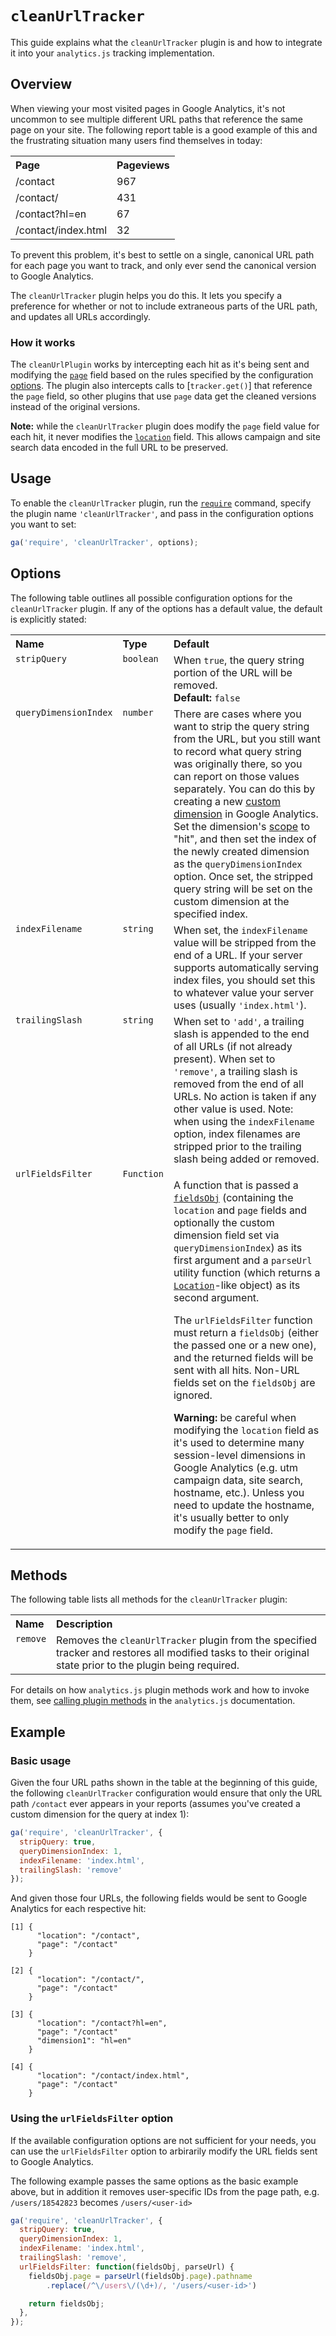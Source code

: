 # `cleanUrlTracker`

This guide explains what the `cleanUrlTracker` plugin is and how to integrate it into your `analytics.js` tracking implementation.

## Overview

When viewing your most visited pages in Google Analytics, it's not uncommon to see multiple different URL paths that reference the same page on your site. The following report table is a good example of this and the frustrating situation many users find themselves in today:

<table>
  <tr valign="top">
    <th align="left">Page</th>
    <th align="left">Pageviews</th>
  </tr>
  <tr valign="top">
    <td>/contact</td>
    <td>967</td>
  </tr>
  <tr valign="top">
    <td>/contact/</td>
    <td>431</td>
  </tr>
  <tr valign="top">
    <td>/contact?hl=en</td>
    <td>67</td>
  </tr>
  <tr valign="top">
    <td>/contact/index.html</td>
    <td>32</td>
  </tr>
</table>

To prevent this problem, it's best to settle on a single, canonical URL path for each page you want to track, and only ever send the canonical version to Google Analytics.

The `cleanUrlTracker` plugin helps you do this. It lets you specify a preference for whether or not to include extraneous parts of the URL path, and updates all URLs accordingly.

### How it works

The `cleanUrlPlugin` works by intercepting each hit as it's being sent and modifying the [`page`](https://developers.google.com/analytics/devguides/collection/analyticsjs/field-reference#page) field based on the rules specified by the configuration [options](#options). The plugin also intercepts calls to [`tracker.get()`] that reference the `page` field, so other plugins that use `page` data get the cleaned versions instead of the original versions.

**Note:** while the `cleanUrlTracker` plugin does modify the `page` field value for each hit, it never modifies the [`location`](https://developers.google.com/analytics/devguides/collection/analyticsjs/field-reference#location) field. This allows campaign and site search data encoded in the full URL to be preserved.

## Usage

To enable the `cleanUrlTracker` plugin, run the [`require`](https://developers.google.com/analytics/devguides/collection/analyticsjs/using-plugins) command, specify the plugin name `'cleanUrlTracker'`, and pass in the configuration options you want to set:

```js
ga('require', 'cleanUrlTracker', options);
```

## Options

The following table outlines all possible configuration options for the `cleanUrlTracker` plugin. If any of the options has a default value, the default is explicitly stated:

<table>
  <tr valign="top">
    <th align="left">Name</th>
    <th align="left">Type</th>
    <th align="left">Default</th>
  </tr>
  <tr valign="top">
    <td><code>stripQuery</code></td>
    <td><code>boolean</code></td>
    <td>
      When <code>true</code>, the query string portion of the URL will be removed.<br>
      <strong>Default:</strong> <code>false</code>
    </td>
  </tr>
  <tr valign="top">
    <td><code>queryDimensionIndex</code></td>
    <td><code>number</code></td>
    <td>
      There are cases where you want to strip the query string from the URL, but you still want to record what query string was originally there, so you can report on those values separately. You can do this by creating a new <a href="https://support.google.com/analytics/answer/2709829">custom dimension</a> in Google Analytics. Set the dimension's <a href="https://support.google.com/analytics/answer/2709828#example-hit">scope</a> to "hit", and then set the index of the newly created dimension as the <code>queryDimensionIndex</code> option. Once set, the stripped query string will be set on the custom dimension at the specified index.
    </td>
  </tr>
  <tr valign="top">
    <td><code>indexFilename</code></td>
    <td><code>string</code></td>
    <td>
      When set, the <code>indexFilename</code> value will be stripped from the end of a URL. If your server supports automatically serving index files, you should set this to whatever value your server uses (usually <code>'index.html'</code>).
    </td>
  </tr>
  <tr valign="top">
    <td><code>trailingSlash</code></td>
    <td><code>string</code></td>
    <td>
      When set to <code>'add'</code>, a trailing slash is appended to the end of all URLs (if not already present). When set to <code>'remove'</code>, a trailing slash is removed from the end of all URLs. No action is taken if any other value is used. Note: when using the <code>indexFilename</code> option, index filenames are stripped prior to the trailing slash being added or removed.
    </td>
  </tr>
  <tr valign="top">
    <td><code>urlFieldsFilter</code></td>
    <td><code>Function</code></td>
    <td>
      <p>A function that is passed a <a href="/docs/common-options.md#fieldsobj"><code>fieldsObj</code></a> (containing the <code>location</code> and <code>page</code> fields and optionally the custom dimension field set via <code>queryDimensionIndex</code>) as its first argument and a <code>parseUrl</code> utility function (which returns a <a href="https://developer.mozilla.org/en-US/docs/Web/API/Location"><code>Location</code></a>-like object) as its second argument.</p>
      <p>The <code>urlFieldsFilter</code> function must return a <code>fieldsObj</code> (either the passed one or a new one), and the returned fields will be sent with all hits. Non-URL fields set on the <code>fieldsObj</code> are ignored.</p>
      <p><strong>Warning:</strong> be careful when modifying the <code>location</code> field as it's used to determine many session-level dimensions in Google Analytics (e.g. utm campaign data, site search, hostname, etc.). Unless you need to update the hostname, it's usually better to only modify the <code>page</code> field.</p>
    </td>
  </tr>
</table>

## Methods

The following table lists all methods for the `cleanUrlTracker` plugin:

<table>
  <tr valign="top">
    <th align="left">Name</th>
    <th align="left">Description</th>
  </tr>
  <tr valign="top">
    <td><code>remove</code></td>
    <td>Removes the <code>cleanUrlTracker</code> plugin from the specified tracker and restores all modified tasks to their original state prior to the plugin being required.</td>
  </tr>
</table>

For details on how `analytics.js` plugin methods work and how to invoke them, see [calling plugin methods](https://developers.google.com/analytics/devguides/collection/analyticsjs/using-plugins#calling_plugin_methods) in the `analytics.js` documentation.

## Example

### Basic usage

Given the four URL paths shown in the table at the beginning of this guide, the following `cleanUrlTracker` configuration would ensure that only the URL path `/contact` ever appears in your reports (assumes you've created a custom dimension for the query at index 1):

```js
ga('require', 'cleanUrlTracker', {
  stripQuery: true,
  queryDimensionIndex: 1,
  indexFilename: 'index.html',
  trailingSlash: 'remove'
});
```

And given those four URLs, the following fields would be sent to Google Analytics for each respective hit:

```
[1] {
      "location": "/contact",
      "page": "/contact"
    }

[2] {
      "location": "/contact/",
      "page": "/contact"
    }

[3] {
      "location": "/contact?hl=en",
      "page": "/contact"
      "dimension1": "hl=en"
    }

[4] {
      "location": "/contact/index.html",
      "page": "/contact"
    }
```

### Using the `urlFieldsFilter` option

If the available configuration options are not sufficient for your needs, you can use the `urlFieldsFilter` option to arbirarily modify the URL fields sent to Google Analytics.

The following example passes the same options as the basic example above, but in addition it removes user-specific IDs from the page path, e.g. `/users/18542823` becomes `/users/<user-id>`

```js
ga('require', 'cleanUrlTracker', {
  stripQuery: true,
  queryDimensionIndex: 1,
  indexFilename: 'index.html',
  trailingSlash: 'remove',
  urlFieldsFilter: function(fieldsObj, parseUrl) {
    fieldsObj.page = parseUrl(fieldsObj.page).pathname
        .replace(/^\/users\/(\d+)/, '/users/<user-id>')

    return fieldsObj;
  },
});
```
